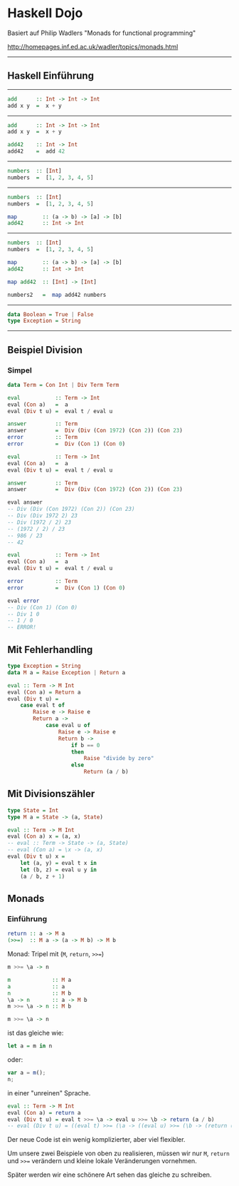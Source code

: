 # Haskell Dojo

Basiert auf Philip Wadlers "Monads for functional programming"

http://homepages.inf.ed.ac.uk/wadler/topics/monads.html

***

## Haskell Einführung

---

```haskell
add      :: Int -> Int -> Int
add x y  =  x + y
```

---

```haskell
add      :: Int -> Int -> Int
add x y  =  x + y

add42    :: Int -> Int
add42    =  add 42
```

---

```haskell
numbers  :: [Int]
numbers  =  [1, 2, 3, 4, 5]
```

---

```haskell
numbers  :: [Int]
numbers  =  [1, 2, 3, 4, 5]

map        :: (a -> b) -> [a] -> [b]
add42      :: Int -> Int

```

---

```haskell
numbers  :: [Int]
numbers  =  [1, 2, 3, 4, 5]

map        :: (a -> b) -> [a] -> [b]
add42      :: Int -> Int

map add42  :: [Int] -> [Int]

numbers2   =  map add42 numbers

```

---


```haskell
data Boolean = True | False
type Exception = String

```

***

## Beispiel Division

### Simpel

```haskell
data Term = Con Int | Div Term Term

eval           :: Term -> Int
eval (Con a)   =  a
eval (Div t u) =  eval t / eval u

answer         :: Term
answer         =  Div (Div (Con 1972) (Con 2)) (Con 23)
error          :: Term
error          =  Div (Con 1) (Con 0)

```

```haskell
eval           :: Term -> Int
eval (Con a)   =  a
eval (Div t u) =  eval t / eval u

answer         :: Term
answer         =  Div (Div (Con 1972) (Con 2)) (Con 23)

eval answer
-- Div (Div (Con 1972) (Con 2)) (Con 23)
-- Div (Div 1972 2) 23
-- Div (1972 / 2) 23
-- (1972 / 2) / 23
-- 986 / 23
-- 42
```


```haskell
eval           :: Term -> Int
eval (Con a)   =  a
eval (Div t u) =  eval t / eval u

error          :: Term
error          =  Div (Con 1) (Con 0)

eval error
-- Div (Con 1) (Con 0)
-- Div 1 0
-- 1 / 0
-- ERROR!
```

## Mit Fehlerhandling

```haskell
type Exception = String
data M a = Raise Exception | Return a

```

```haskell
eval :: Term -> M Int
eval (Con a) = Return a
eval (Div t u) =
    case eval t of
        Raise e -> Raise e
        Return a ->
            case eval u of
                Raise e -> Raise e
                Return b ->
                    if b == 0
                    then
                        Raise "divide by zero"
                    else
                        Return (a / b)

```
                    
## Mit Divisionszähler

```haskell
type State = Int
type M a = State -> (a, State)

eval :: Term -> M Int
eval (Con a) x = (a, x)
-- eval :: Term -> State -> (a, State)
-- eval (Con a) = \x -> (a, x)
eval (Div t u) x =
    let (a, y) = eval t x in
    let (b, z) = eval u y in
    (a / b, z + 1)

```

## Monads

### Einführung

```haskell
return :: a -> M a
(>>=)  :: M a -> (a -> M b) -> M b

```

Monad: Tripel mit (`M`, `return`, `>>=`)

```haskell
m >>= \a -> n

m             :: M a
a             :: a
n             :: M b
\a -> n       :: a -> M b
m >>= \a -> n :: M b
```
                    
                  
```haskell
m >>= \a -> n
```
ist das gleiche wie:
```haskell
let a = m in n
```
oder:
```javascript
var a = m();
n;

```
in einer "unreinen" Sprache.
                    

```haskell
eval :: Term -> M Int
eval (Con a) = return a
eval (Div t u) = eval t >>= \a -> eval u >>= \b -> return (a / b)
-- eval (Div t u) = ((eval t) >>= (\a -> ((eval u) >>= (\b -> (return (a / b)))))
```


Der neue Code ist ein wenig komplizierter, aber viel flexibler.

Um unsere zwei Beispiele von oben zu realisieren, müssen wir nur `M`, `return` und `>>=` verändern und kleine lokale Veränderungen vornehmen.

Später werden wir eine schönere Art sehen das gleiche zu schreiben.
